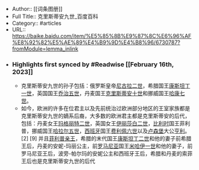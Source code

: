 - Author:: [[词条图册]]
- Full Title:: 克里斯蒂安九世_百度百科
- Category:: #articles
- URL:: https://baike.baidu.com/item/%E5%85%8B%E9%87%8C%E6%96%AF%E8%92%82%E5%AE%89%E4%B9%9D%E4%B8%96/6730787?fromModule=lemma_inlink
- ### Highlights first synced by #Readwise [[February 16th, 2023]]
    - 克里斯蒂安九世的孙子包括：俄罗斯皇帝[尼古拉二世](/item/%E5%B0%BC%E5%8F%A4%E6%8B%89%E4%BA%8C%E4%B8%96/2191?fromModule=lemma_inlink)，希腊国王[康斯坦丁一世](/item/%E5%BA%B7%E6%96%AF%E5%9D%A6%E4%B8%81%E4%B8%80%E4%B8%96?fromModule=lemma_inlink)，英国国王[乔治五世](/item/%E4%B9%94%E6%B2%BB%E4%BA%94%E4%B8%96?fromModule=lemma_inlink)，丹麦国王[克里斯蒂安十世](/item/%E5%85%8B%E9%87%8C%E6%96%AF%E8%92%82%E5%AE%89%E5%8D%81%E4%B8%96?fromModule=lemma_inlink)和挪威国王[哈康七世](/item/%E5%93%88%E5%BA%B7%E4%B8%83%E4%B8%96?fromModule=lemma_inlink)。
    - 如今，欧洲的许多在位君主以及先前统治过欧洲部分地区的王室家族都是克里斯蒂安九世的嫡系后裔，大多数的欧洲君主都是克里斯蒂安的后代，包括：丹麦女王[玛格丽特二世](/item/%E7%8E%9B%E6%A0%BC%E4%B8%BD%E7%89%B9%E4%BA%8C%E4%B8%96/15997?fromModule=lemma_inlink)，英国女王[伊丽莎白二世](/item/%E4%BC%8A%E4%B8%BD%E8%8E%8E%E7%99%BD%E4%BA%8C%E4%B8%96?fromModule=lemma_inlink)，[比利时](/item/%E6%AF%94%E5%88%A9%E6%97%B6?fromModule=lemma_inlink)国王菲利普，挪威国王[哈拉尔五世](/item/%E5%93%88%E6%8B%89%E5%B0%94%E4%BA%94%E4%B8%96?fromModule=lemma_inlink)，[西班牙](/item/%E8%A5%BF%E7%8F%AD%E7%89%99/148941?fromModule=lemma_inlink)国王[费利佩六世](/item/%E8%B4%B9%E5%88%A9%E4%BD%A9%E5%85%AD%E4%B8%96?fromModule=lemma_inlink)以及[卢森堡](/item/%E5%8D%A2%E6%A3%AE%E5%A0%A1/418915?fromModule=lemma_inlink)大公[亨利](/item/%E4%BA%A8%E5%88%A9/655882?fromModule=lemma_inlink)。[2]
      [9]
      并且[菲利普亲王](/item/%E8%8F%B2%E5%88%A9%E6%99%AE%E4%BA%B2%E7%8E%8B?fromModule=lemma_inlink)，希腊的末代国王[康斯坦丁二世](/item/%E5%BA%B7%E6%96%AF%E5%9D%A6%E4%B8%81%E4%BA%8C%E4%B8%96?fromModule=lemma_inlink)和他的妻子前希腊王后，丹麦的安妮-玛丽公主，前[罗马尼亚](/item/%E7%BD%97%E9%A9%AC%E5%B0%BC%E4%BA%9A/395923?fromModule=lemma_inlink)国王[米哈伊一世](/item/%E7%B1%B3%E5%93%88%E4%BC%8A%E4%B8%80%E4%B8%96?fromModule=lemma_inlink)和他的妻子，前罗马尼亚王后，波旁-帕尔玛的安妮公主和西班牙王后，希腊和丹麦的索菲王后也是克里斯蒂安九世的后代
